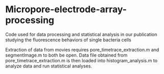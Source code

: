 # Micropore-electrode-array-processing
Code used for data processing and statistical analysis in our publication studying the fluorescence behaviors of single bacteria cells

Extraction of data from movies requires pore_timetrace_extraction.m and segmentImage.m to both be open. Data file obtained from pore_timetrace_extraction.m is then loaded into histogram_analysis.m to analyze data and run statistical analyses.

